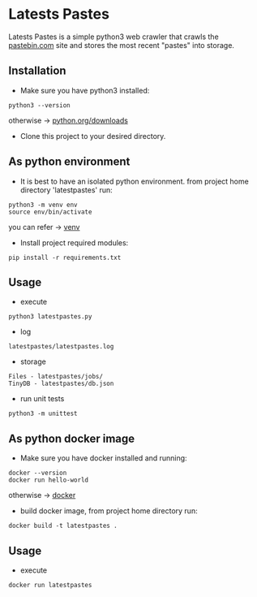 # Latests Pastes

Latests Pastes is a simple python3 web crawler that crawls the [pastebin.com](https://pastebin.com/) site and stores the most recent "pastes" into storage. 

## Installation

* Make sure you have python3 installed:
```
python3 --version
```
otherwise -> [python.org/downloads](https://www.python.org/downloads/)

* Clone this project to your desired directory.
## As python environment

* It is best to have an isolated python environment. from project home directory 'latestpastes' run:
```
python3 -m venv env
source env/bin/activate
```
you can refer -> [venv](https://realpython.com/python-virtual-environments-a-primer/)
* Install project required modules:
```
pip install -r requirements.txt
```
## Usage

* execute
```
python3 latestpastes.py
```
* log
```
latestpastes/latestpastes.log
```
* storage
```
Files - latestpastes/jobs/
TinyDB - latestpastes/db.json
```
* run unit tests
```
python3 -m unittest
```

## As python docker image

* Make sure you have docker installed and running:
```
docker --version
docker run hello-world
```
otherwise  -> [docker](https://docs.docker.com/install/)


* build docker image, from project home directory run:
```
docker build -t latestpastes .
```
## Usage

* execute
```
docker run latestpastes
```





